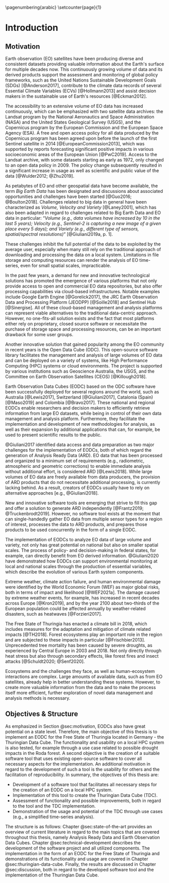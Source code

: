 \pagenumbering{arabic}
\setcounter{page}{1}

# Introduction

## Motivation

Earth observation (EO) satellites have been producing diverse and consistent datasets providing valuable information about the Earth's surface for multiple decades now. This continuously growing volume of data and its derived products support the assessment and monitoring of global policy frameworks, such as the United Nations Sustainable Development Goals (SDGs) [@Anderson2017], contribute to the climate data records of several Essential Climate Variables (ECVs) [@Hollmann2013] and assist decision makers in the sustainable use of Earth's resources [@Eckman2012].

The accessibility to an extensive volume of EO data has increased continuously, which can be emphasized with two satellite data archives: the Landsat program by the National Aeronautics and Space Administration (NASA) and the United States Geological Survey (USGS), and the Copernicus program by the European Commission and the European Space Agency (ESA). A free and open access policy for all data produced by the Copernicus program has been agreed upon before the launch of the first Sentinel satellite in 2014 [@EuropeanCommission2013], which was supported by reports forecasting significant positive impacts in various socioeconomic areas of the European Union [@PwC2019]. Access to the Landsat archive, with some datasets starting as early as 1972, only changed to an open data policy in 2009. The policy change subsequently resulted in a significant increase in usage as well as scientific and public value of the data [@Wulder2012; @Zhu2019].

As petabytes of EO and other geospatial data have become available, the term *Big Earth Data* has been designated and discussions about associated opportunities and challenges have been started [@Guo2016; @Boulton2018]. Challenges related to big data in general have been characterized as *Volume, Velocity and Variety* [@Laney2001], which has also been adapted in regard to challenges related to Big Earth Data and EO data in particular: “*Volume (e.g., data volumes have increased by 10 in the last 5 years); Velocity (e.g., Sentinel-2 is capturing a new image of a given place every 5 days); and Variety (e.g., different type of sensors, spatial/spectral resolutions)*” [@Giuliani2019a, p. 1]. 

These challenges inhibit the full potential of the data to be exploited by the average user, especially when many still rely on the traditional approach of downloading and processing the data on a local system. Limitations in file storage and computing resources can render the analysis of EO time-series, even for small spatial scales, impracticable.

In the past few years, a demand for new and innovative technological solutions has promoted the emergence of various platforms that not only provide access to open and commercial EO data repositories, but also offer processing capabilities via cloud-based infrastructures. Notable examples include Google Earth Engine [@Gorelick2017], the JRC Earth Observation Data and Processing Platform (JEODPP) [@Soille2018] and Sentinel Hub [@Sinergise]. All of these cloud-based management and analysis platforms can represent viable alternatives to the traditional data-centric approach. However, no one-fits-all solution exists and the fact that most platforms either rely on proprietary, closed source software or necessitate the purchase of storage space and processing resources, can be an important drawback for some user groups.

Another innovative solution that gained popularity among the EO community in recent years is the Open Data Cube (ODC). This open-source software library facilitates the management and analysis of large volumes of EO data and can be deployed on a variety of systems, like High Performance Computing (HPC) systems or cloud environments. The project is supported by various institutions such as Geoscience Australia, the USGS, and the Committee on Earth Observation Satellites (CEOS) [@Killough2018]. 

Earth Observation Data Cubes (EODC) based on the ODC software have been successfully deployed for several regions around the world, such as Australia [@Lewis2017], Switzerland [@Giuliani2017], Catalonia (Spain) [@Maso2019] and Colombia [@Bravo2017]. These national and regional EODCs enable researchers and decision makers to efficiently retrieve information from large EO datasets, while being in control of their own data management and analysis platform. Furthermore, they facilitate the implementation and development of new methodologies for analysis, as well as their expansion by additional applications that can, for example, be used to present scientific results to the public. 

@Giuliani2017 identified data access and data preparation as two major challenges for the implementation of EODCs, both of which regard the generation of Analysis Ready Data (ARD). EO data that has been processed and organized to a minimum set of requirements (e.g., radiometric, atmospheric and geometric corrections) to enable immediate analysis without additional effort, is considered ARD [@Lewis2018]. While large volumes of EO data are freely available from data producers, the provision of ARD products that do not necessitate additional processing, is currently lacking behind. As a result, creators of EODCs usually have to rely on alternative approaches [e.g., @Giuliani2018]. 

New and innovative software tools are emerging that strive to fill this gap and offer a solution to generate ARD independently [@Frantz2019; @Truckenbrodt2019]. However, no software tool exists at the moment that can single-handedly gather EO data from multiple sensor types for a region of interest, processes the data to ARD products, and prepares those products to be used concurrently in the form of a single EODC.

The implementation of EODCs to analyze EO data of large volume and variety, not only has great potential on national but also on smaller spatial scales. The process of policy- and decision-making in federal states, for example, can directly benefit from EO derived information. @Giuliani2020 have demonstrated how EODCs can support environmental monitoring at local and national scales through the production of essential variables, which describe the evolution of various Earth system components. 

Extreme weather, climate action failure, and human environmental damage were identified by the World Economic Forum (WEF) as major global risks, both in terms of impact and likelihood [@WEF2021a]. The damage caused by extreme weather events, for example, has increased in recent decades across Europe [@Kron2019], and by the year 2100 about two-thirds of the European population could be affected annually by weather-related disasters, such as heatwaves [@Forzieri2017].

The Free State of Thuringia has enacted a climate bill in 2018, which includes measures for the adaptation and mitigation of climate related impacts [@TH2018]. Forest ecosystems play an important role in the region and are subjected to these impacts in particular [@Frischbier2013]. Unprecedented tree mortality has been caused by severe droughts, as experienced by Central Europe in 2003 and 2018. Not only directly through heat stress but also through secondary effects, like forest fires and insect attacks [@Schuldt2020; @Senf2020]. 

Ecosystems and the challenges they face, as well as human-ecosystem interactions are complex. Large amounts of available data, such as from EO satellites, already help in better understanding these systems. However, to create more valuable information from the data and to make the process itself more efficient, further exploration of novel data management and analysis methods is necessary.



## Objectives & Structure

As emphasized in Section @sec:motivation, EODCs also have great potential on a state level. Therefore, the main objective of this thesis is to implement an EODC for the Free State of Thuringia located in Germany - the Thuringian Data Cube. The functionality and usability on a local HPC system is also tested, for example through a use case related to possible drought impacts in the Roda forest. A second objective is the creation of a suitable software tool that uses existing open-source software to cover all necessary aspects for the implementation. An additional motivation in regard to the development of such a tool is the usability for others and the facilitation of reproducibility. In summary, the objectives of this thesis are:

- Development of a software tool that facilitates all necessary steps for the creation of an EODC on a local HPC system.
- Implementation of this tool to create the Thuringian Data Cube (TDC).
- Assessment of functionality and possible improvements, both in regard to the tool and the TDC implementation. 
- Demonstration of the usage and potential of the TDC through use cases (e.g., a simplified time-series analysis).

The structure is as follows: Chapter @sec:state-of-the-art provides an overview of current literature in regard to the main topics that are covered throughout this thesis, namely Analysis Ready Data and Earth Observation Data Cubes. Chapter @sec:technical-development describes the development of the software project and all utilized components. The implementation in the form of an EODC for the Free State of Thuringia and demonstrations of its functionality and usage are covered in Chapter @sec:thuringian-data-cube. Finally, the results are discussed in Chapter @sec:discussion, both in regard to the developed software tool and the implementation of the Thuringian Data Cube. 

